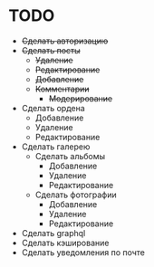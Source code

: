 # TODO

* ~~Сделать авторизацию~~
* ~~Сделать посты~~
    * ~~Удаление~~
    * ~~Редактирование~~
    * ~~Добавление~~
    * ~~Комментарии~~
        * ~~Модерирование~~
* Сделать ордена
    * Добавление
    * Удаление
    * Редактирование
* Сделать галерею
    * Сделать альбомы
        * Добавление
        * Удаление
        * Редактирование
    * Сделать фотографии
        * Добавление
        * Удаление
        * Редактирование
* Сделать graphql
* Сделать кэширование
* Сделать уведомления по почте